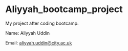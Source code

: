 # Aliyyah_bootcamp_project
My project after coding bootcamp.

Name: Aliyyah Uddin

Email: aliyyah.uddin@city.ac.uk
